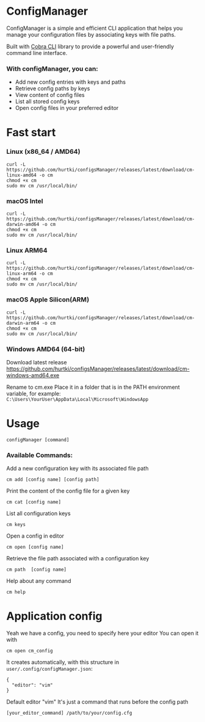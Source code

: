 # ConfigManager
ConfigManager is a simple and efficient CLI application that helps you 
manage your configuration files by associating keys with file paths.

Built with [Cobra CLI](https://github.com/spf13/cobra) library to provide a powerful and user-friendly command line interface.

### With configManager, you can:
- Add new config entries with keys and paths
- Retrieve config paths by keys
- View content of config files
- List all stored config keys
- Open config files in your preferred editor

# Fast start 
### Linux (x86_64 / AMD64)
```
curl -L https://github.com/hurtki/configsManager/releases/latest/download/cm-linux-amd64 -o cm
chmod +x cm
sudo mv cm /usr/local/bin/
```

### macOS Intel 
```
curl -L https://github.com/hurtki/configsManager/releases/latest/download/cm-darwin-amd64 -o cm
chmod +x cm
sudo mv cm /usr/local/bin/
```

### Linux ARM64
```
curl -L https://github.com/hurtki/configsManager/releases/latest/download/cm-linux-arm64 -o cm
chmod +x cm
sudo mv cm /usr/local/bin/
```

### macOS Apple Silicon(ARM)
```
curl -L https://github.com/hurtki/configsManager/releases/latest/download/cm-darwin-arm64 -o cm
chmod +x cm
sudo mv cm /usr/local/bin/
```
### Windows AMD64 (64-bit)
Download latest release 
https://github.com/hurtki/configsManager/releases/latest/download/cm-windows-amd64.exe

Rename to cm.exe
Place it in a folder that is in the PATH environment variable, for example:
`C:\Users\YourUser\AppData\Local\Microsoft\WindowsApp`

# Usage
`configManager [command]`

### Available Commands:
  Add a new configuration key with its associated file path
  ```
  cm add [config name] [config path]
  ```  
  Print the content of the config file for a given key
  ```
  cm cat [config name]
  ```  
  List all configuration keys
  ```
  cm keys
  ```  
  Open a config in editor
  ```
  cm open [config name]
  ```
  Retrieve the file path associated with a configuration key
  ```
  cm path  [config name]
  ```
  Help about any command
  ```
  cm help
  ```
# Application config 
Yeah we have a config, you need to specify here your editor
You can open it with
```
cm open cm_config
```
It creates automatically, with this structure in `user/.config/configManager.json`:
```
{
  "editor": "vim"
}
```
Default editor "vim"
It's just a command that runs before the config path 
```
[your_editor_command] /path/to/your/config.cfg
```


